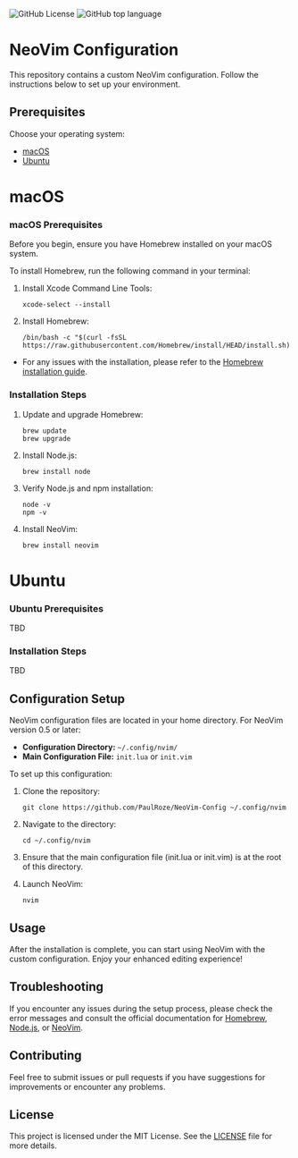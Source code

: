 ![GitHub License](https://img.shields.io/github/license/PaulRoze/NeoVim-Config)
![GitHub top language](https://img.shields.io/github/languages/top/PaulRoze/NeoVim-Config)

# NeoVim Configuration

This repository contains a custom NeoVim configuration. Follow the instructions below to set up your environment.

## Prerequisites

Choose your operating system:

- [macOS](#macos)
- [Ubuntu](#ubuntu)

# macOS

### macOS Prerequisites

Before you begin, ensure you have Homebrew installed on your macOS system.

To install Homebrew, run the following command in your terminal:

1. Install Xcode Command Line Tools:
    ```
    xcode-select --install
    ```

2. Install Homebrew:
    ```
    /bin/bash -c "$(curl -fsSL https://raw.githubusercontent.com/Homebrew/install/HEAD/install.sh)"
    ```

* For any issues with the installation, please refer to the [Homebrew installation guide](https://docs.brew.sh/Installation).

### Installation Steps

1. Update and upgrade Homebrew:
   ```
   brew update
   brew upgrade
   ```

2. Install Node.js:
   ```
   brew install node
   ```

3. Verify Node.js and npm installation:
   ```
   node -v
   npm -v
   ```

4. Install NeoVim:
   ```
   brew install neovim
   ```

# Ubuntu

### Ubuntu Prerequisites

TBD

### Installation Steps

TBD

## Configuration Setup

NeoVim configuration files are located in your home directory. For NeoVim version 0.5 or later:

* **Configuration Directory:** `~/.config/nvim/`
* **Main Configuration File:** `init.lua` or `init.vim`

To set up this configuration:

1. Clone the repository:
   ```
   git clone https://github.com/PaulRoze/NeoVim-Config ~/.config/nvim
   ```

2. Navigate to the directory:
   ```
   cd ~/.config/nvim
   ```

3. Ensure that the main configuration file (init.lua or init.vim) is at the root of this directory.

4. Launch NeoVim:
   ```
   nvim
   ```

## Usage

After the installation is complete, you can start using NeoVim with the custom configuration. Enjoy your enhanced editing experience!

## Troubleshooting

If you encounter any issues during the setup process, please check the error messages and consult the official documentation for [Homebrew](https://docs.brew.sh/), [Node.js](https://nodejs.org/en/docs/), or [NeoVim](https://neovim.io/doc/).

## Contributing

Feel free to submit issues or pull requests if you have suggestions for improvements or encounter any problems.

## License

This project is licensed under the MIT License. See the [LICENSE](LICENSE) file for more details.
